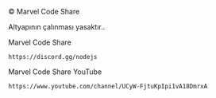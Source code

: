 © Marvel Code Share

Altyapının çalınması yasaktır..

Marvel Code Share

`https://discord.gg/nodejs`







Marvel Code Share YouTube

`https://www.youtube.com/channel/UCyW-FjtuKpIpi1vA18DmrxA`